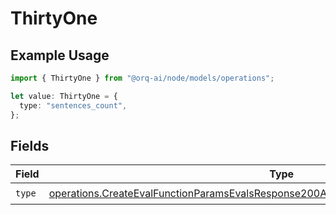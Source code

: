 # ThirtyOne

## Example Usage

```typescript
import { ThirtyOne } from "@orq-ai/node/models/operations";

let value: ThirtyOne = {
  type: "sentences_count",
};
```

## Fields

| Field                                                                                                                                                                                          | Type                                                                                                                                                                                           | Required                                                                                                                                                                                       | Description                                                                                                                                                                                    |
| ---------------------------------------------------------------------------------------------------------------------------------------------------------------------------------------------- | ---------------------------------------------------------------------------------------------------------------------------------------------------------------------------------------------- | ---------------------------------------------------------------------------------------------------------------------------------------------------------------------------------------------- | ---------------------------------------------------------------------------------------------------------------------------------------------------------------------------------------------- |
| `type`                                                                                                                                                                                         | [operations.CreateEvalFunctionParamsEvalsResponse200ApplicationJSONResponseBody531Type](../../models/operations/createevalfunctionparamsevalsresponse200applicationjsonresponsebody531type.md) | :heavy_check_mark:                                                                                                                                                                             | N/A                                                                                                                                                                                            |